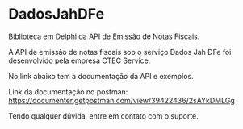 # DadosJahDFe
Biblioteca em Delphi da API de Emissão de Notas Fiscais.

A API de emissão de notas fiscais sob o serviço Dados Jah DFe foi desenvolvido pela empresa CTEC Service.

No link abaixo tem a documentação da API e exemplos.

Link da documentação no postman:
https://documenter.getpostman.com/view/39422436/2sAYkDMLGg

Tendo qualquer dúvida, entre em contato com o suporte.
